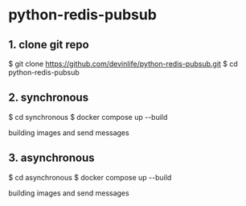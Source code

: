 # python-redis-pubsub

## 1. clone git repo

$ git clone https://github.com/devinlife/python-redis-pubsub.git
$ cd python-redis-pubsub

## 2. synchronous

$ cd synchronous
$ docker compose up --build

building images and send messages

## 3. asynchronous

$ cd asynchronous
$ docker compose up --build

building images and send messages
